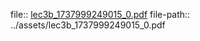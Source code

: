 file:: [lec3b_1737999249015_0.pdf](../assets/lec3b_1737999249015_0.pdf)
file-path:: ../assets/lec3b_1737999249015_0.pdf
